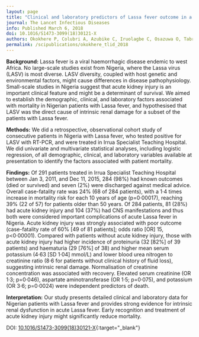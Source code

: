 ```yaml
---
layout: page
title: "Clinical and laboratory predictors of Lassa fever outcome in a dedicated treatment facility in Nigeria: a retrospective, observational cohort study"
journal: The Lancet Infectious Diseases
info: Published March 6, 2018
doi: 10.1016/S1473-3099(18)30121-X
authors: Okokhere P, Colubri A, Azubike C, Iruolagbe C, Osazuwa O, Tabrizi S, et al
permalink: /scipublications/okokhere_tlid_2018
---
```


**Background:** Lassa fever is a viral haemorrhagic disease endemic to west Africa. No large-scale studies exist from Nigeria, where the Lassa virus (LASV) is most diverse. LASV diversity, coupled with host genetic and environmental factors, might cause differences in disease pathophysiology. Small-scale studies in Nigeria suggest that acute kidney injury is an important clinical feature and might be a determinant of survival. We aimed to establish the demographic, clinical, and laboratory factors associated with mortality in Nigerian patients with Lassa fever, and hypothesised that LASV was the direct cause of intrinsic renal damage for a subset of the patients with Lassa fever.

**Methods:** We did a retrospective, observational cohort study of consecutive patients in Nigeria with Lassa fever, who tested positive for LASV with RT-PCR, and were treated in Irrua Specialist Teaching Hospital. We did univariate and multivariate statistical analyses, including logistic regression, of all demographic, clinical, and laboratory variables available at presentation to identify the factors associated with patient mortality.

**Findings:** Of 291 patients treated in Irrua Specialist Teaching Hospital between Jan 3, 2011, and Dec 11, 2015, 284 (98%) had known outcomes (died or survived) and seven (2%) were discharged against medical advice. Overall case-fatality rate was 24% (68 of 284 patients), with a 1·4 times increase in mortality risk for each 10 years of age (p=0·00017), reaching 39% (22 of 57) for patients older than 50 years. Of 284 patients, 81 (28%) had acute kidney injury and 104 (37%) had CNS manifestations and thus both were considered important complications of acute Lassa fever in Nigeria. Acute kidney injury was strongly associated with poor outcome (case-fatality rate of 60% [49 of 81 patients]; odds ratio [OR] 15, p<0·00001). Compared with patients without acute kidney injury, those with acute kidney injury had higher incidence of proteinuria (32 [82%] of 39 patients) and haematuria (29 [76%] of 38) and higher mean serum potassium (4·63 [SD 1·04] mmol/L) and lower blood urea nitrogen to creatinine ratio (8·6 for patients without clinical history of fluid loss), suggesting intrinsic renal damage. Normalisation of creatinine concentration was associated with recovery. Elevated serum creatinine (OR 1·3; p=0·046), aspartate aminotransferase (OR 1·5; p=0·075), and potassium (OR 3·6; p=0·0024) were independent predictors of death.

**Interpretation:** Our study presents detailed clinical and laboratory data for Nigerian patients with Lassa fever and provides strong evidence for intrinsic renal dysfunction in acute Lassa fever. Early recognition and treatment of acute kidney injury might significantly reduce mortality.

DOI: [10.1016/S1473-3099(18)30121-X](https://doi.org/10.1016/S1473-3099(18)30121-X){:target="_blank"}
